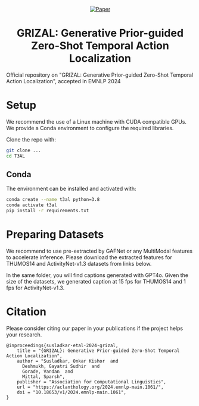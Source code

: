 

<div align="center">

[![Paper](https://img.shields.io/badge/paper-arxiv.2310.02835-B31B1B.svg)](https://aclanthology.org/2024.emnlp-main.1061/)


# GRIZAL: Generative Prior-guided Zero-Shot Temporal Action Localization

<div align="left">

Official repository on "GRIZAL: Generative Prior-guided Zero-Shot Temporal Action Localization", accepted in EMNLP 2024

# Setup

We recommend the use of a Linux machine with CUDA compatible GPUs. We provide a Conda environment to configure the required libraries.

Clone the repo with:

```bash
git clone ...
cd T3AL
```

## Conda

The environment can be installed and activated with:

```bash
conda create --name t3al python=3.8
conda activate t3al
pip install -r requirements.txt
```

# Preparing Datasets
We recommend to use pre-extracted by GAFNet or any MultiModal features to accelerate inference. Please download the extracted features for THUMOS14 and ActivityNet-v1.3 datasets from links below. 

In the same folder, you will find captions generated with GPT4o. Given the size of the datasets, we generated caption at 15 fps for THUMOS14 and 1 fps for ActivityNet-v1.3.


# Citation

Please consider citing our paper in your publications if the project helps your research.


```
@inproceedings{susladkar-etal-2024-grizal,
    title = "{GRIZAL}: Generative Prior-guided Zero-Shot Temporal Action Localization",
    author = "Susladkar, Onkar Kishor  and
      Deshmukh, Gayatri Sudhir  and
      Gorade, Vandan  and
      Mittal, Sparsh",
    publisher = "Association for Computational Linguistics",
    url = "https://aclanthology.org/2024.emnlp-main.1061/",
    doi = "10.18653/v1/2024.emnlp-main.1061",
}

```